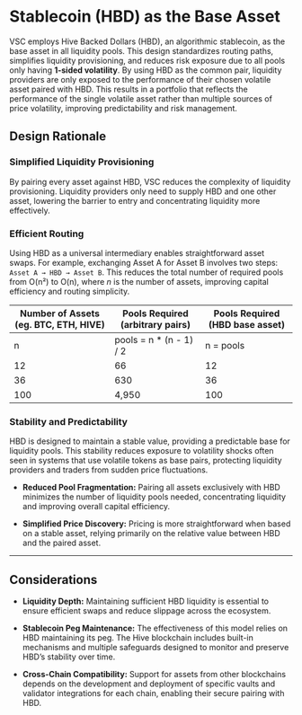 # Stablecoin (HBD) as the Base Asset 


VSC employs Hive Backed Dollars (HBD), an algorithmic stablecoin, as the base asset in all liquidity pools. This design standardizes routing paths, simplifies liquidity provisioning, and reduces risk exposure due to all pools only having **1-sided volatility**. By using HBD as the common pair, liquidity providers are only exposed to the performance of their chosen volatile asset paired with HBD. This results in a portfolio that reflects the performance of the single volatile asset rather than multiple sources of price volatility, improving predictability and risk management.

## Design Rationale

### Simplified Liquidity Provisioning

By pairing every asset against HBD, VSC reduces the complexity of liquidity provisioning. Liquidity providers only need to supply HBD and one other asset, lowering the barrier to entry and concentrating liquidity more effectively.

### Efficient Routing

Using HBD as a universal intermediary enables straightforward asset swaps. For example, exchanging Asset A for Asset B involves two steps: 
`Asset A → HBD → Asset B`. This reduces the total number of required pools from O(n²) to O(n), where *n* is the number of assets, improving capital efficiency and routing simplicity.

| Number of Assets (eg. BTC, ETH, HIVE) | Pools Required (arbitrary pairs)       | Pools Required (HBD base asset)  |
|---------------------------------------|---------------------------------------|---------------------------------|
| n                                     | pools = n * (n - 1) / 2                       | n  = pools                             |
| 12                                    | 66                                    | 12                              |
| 36                                    | 630                                   | 36                              |
| 100                                   | 4,950                                 | 100                             |


### Stability and Predictability

HBD is designed to maintain a stable value, providing a predictable base for liquidity pools. This stability reduces exposure to volatility shocks often seen in systems that use volatile tokens as base pairs, protecting liquidity providers and traders from sudden price fluctuations.


- **Reduced Pool Fragmentation:** Pairing all assets exclusively with HBD minimizes the number of liquidity pools needed, concentrating liquidity and improving overall capital efficiency.

- **Simplified Price Discovery:** Pricing is more straightforward when based on a stable asset, relying primarily on the relative value between HBD and the paired asset.

---

## Considerations

- **Liquidity Depth:** Maintaining sufficient HBD liquidity is essential to ensure efficient swaps and reduce slippage across the ecosystem.

- **Stablecoin Peg Maintenance:** The effectiveness of this model relies on HBD maintaining its peg. The Hive blockchain includes built-in mechanisms and multiple safeguards designed to monitor and preserve HBD’s stability over time.

- **Cross-Chain Compatibility:** Support for assets from other blockchains depends on the development and deployment of specific vaults and validator integrations for each chain, enabling their secure pairing with HBD.




